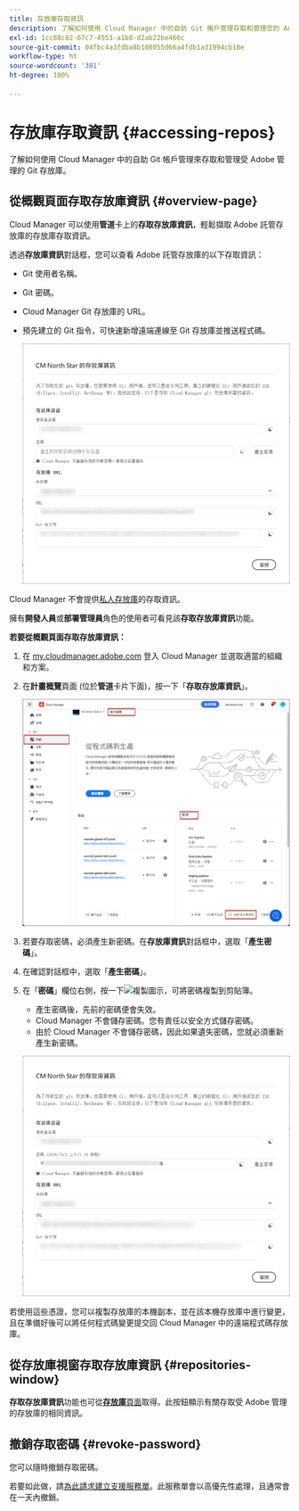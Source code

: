 ```yaml
---
title: 存放庫存取資訊
description: 了解如何使用 Cloud Manager 中的自助 Git 帳戶管理存取和管理您的 Adobe 託管 Git 存放庫。
exl-id: 1cc88c82-67c7-4553-a1b8-d2ab22be466c
source-git-commit: 04fbc4a3fdba8b108055d66a4fdb1a31994cb18e
workflow-type: ht
source-wordcount: '381'
ht-degree: 100%

---
```


# 存放庫存取資訊 {#accessing-repos}

了解如何使用 Cloud Manager 中的自助 Git 帳戶管理來存取和管理受 Adobe 管理的 Git 存放庫。

## 從概觀頁面存取存放庫資訊 {#overview-page}

Cloud Manager 可以使用&#x200B;**管道**&#x200B;卡上的&#x200B;**存取存放庫資訊**，輕鬆擷取 Adobe 託管存放庫的存放庫存取資訊。

透過&#x200B;**存放庫資訊**&#x200B;對話框，您可以查看 Adobe 託管存放庫的以下存取資訊：

* Git 使用者名稱。
* Git 密碼。
* Cloud Manager Git 存放庫的 URL。
* 預先建立的 Git 指令，可快速新增遠端連線至 Git 存放庫並推送程式碼。

  ![存放庫資訊視窗](assets/repository-info.png)

Cloud Manager 不會提供[私人存放庫](/help/managing-code/private-repositories.md)的存取資訊。

擁有&#x200B;**開發人員**&#x200B;或&#x200B;**部署管理員**&#x200B;角色的使用者可看見該&#x200B;**存取存放庫資訊**&#x200B;功能。

**若要從概觀頁面存取存放庫資訊：**

1. 在 [my.cloudmanager.adobe.com](https://my.cloudmanager.adobe.com/) 登入 Cloud Manager 並選取適當的組織和方案。

1. 在&#x200B;**計畫概覽**&#x200B;頁面 (位於&#x200B;**管道**&#x200B;卡片下面)，按一下「**存取存放庫資訊**」。

   ![管道卡上的存取存放庫資訊](/help/managing-code/assets/pipelines-card2.png)

1. 若要存取密碼，必須產生新密碼。在&#x200B;**存放庫資訊**&#x200B;對話框中，選取「**產生密碼**」。

1. 在確認對話框中，選取「**產生密碼**」。

1. 在「**密碼**」欄位右側，按一下![複製圖示](https://spectrum.adobe.com/static/icons/workflow_18/Smock_Copy_18_N.svg)，可將密碼複製到剪貼簿。

   * 產生密碼後，先前的密碼便會失效。
   * Cloud Manager 不會儲存密碼。您有責任以安全方式儲存密碼。
   * 由於 Cloud Manager 不會儲存密碼，因此如果遺失密碼，您就必須重新產生新密碼。

   ![複製存放庫資訊對話框中的密碼](/help/managing-code/assets/repository-copy-password.png)

若使用這些憑證，您可以複製存放庫的本機副本，並在該本機存放庫中進行變更，且在準備好後可以將任何程式碼變更提交回 Cloud Manager 中的遠端程式碼存放庫。

## 從存放庫視窗存取存放庫資訊 {#repositories-window}

 **存取存放庫資訊**&#x200B;功能也可從&#x200B;[**存放庫**&#x200B;頁面](/help/managing-code/managing-repositories.md)取得。此按鈕顯示有關存取受 Adobe 管理的存放庫的相同資訊。

## 撤銷存取密碼 {#revoke-password}

您可以隨時撤銷存取密碼。

若要如此做，請[為此請求建立支援服務單](https://experienceleague.adobe.com/zh-hant?support-solution=Experience+Manager&amp;support-tab=home#support)。此服務單會以高優先性處理，且通常會在一天內撤銷。
